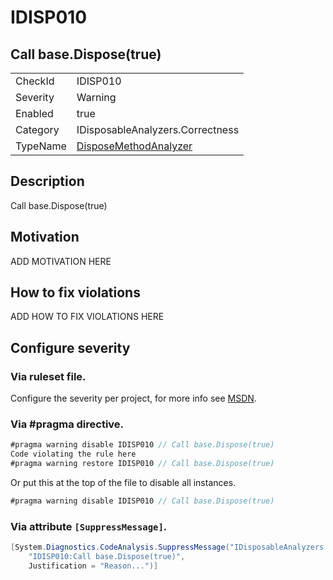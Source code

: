 # IDISP010
## Call base.Dispose(true)

<!-- start generated table -->
<table>
<tr>
  <td>CheckId</td>
  <td>IDISP010</td>
</tr>
<tr>
  <td>Severity</td>
  <td>Warning</td>
</tr>
<tr>
  <td>Enabled</td>
  <td>true</td>
</tr>
<tr>
  <td>Category</td>
  <td>IDisposableAnalyzers.Correctness</td>
</tr>
<tr>
  <td>TypeName</td>
  <td><a href="https://github.com/DotNetAnalyzers/IDisposableAnalyzers/blob/master/IDisposableAnalyzers.Analyzers/NodeAnalyzers/DisposeMethodAnalyzer.cs">DisposeMethodAnalyzer</a></td>
</tr>
</table>
<!-- end generated table -->

## Description

Call base.Dispose(true)

## Motivation

ADD MOTIVATION HERE

## How to fix violations

ADD HOW TO FIX VIOLATIONS HERE

<!-- start generated config severity -->
## Configure severity

### Via ruleset file.

Configure the severity per project, for more info see [MSDN](https://msdn.microsoft.com/en-us/library/dd264949.aspx).

### Via #pragma directive.
```C#
#pragma warning disable IDISP010 // Call base.Dispose(true)
Code violating the rule here
#pragma warning restore IDISP010 // Call base.Dispose(true)
```

Or put this at the top of the file to disable all instances.
```C#
#pragma warning disable IDISP010 // Call base.Dispose(true)
```

### Via attribute `[SuppressMessage]`.

```C#
[System.Diagnostics.CodeAnalysis.SuppressMessage("IDisposableAnalyzers.Correctness", 
    "IDISP010:Call base.Dispose(true)", 
    Justification = "Reason...")]
```
<!-- end generated config severity -->